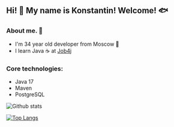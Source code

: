 ## Hi! 👋 My name is Konstantin! Welcome! :fish:

### About me. :information_desk_person:
- I'm 34 year old developer from Moscow :european_castle:
- I learn Java :coffee: at [Job4j](https://job4j.ru/)

### Core technologies:
- Java 17
- Maven
- PostgreSQL

<!--
**kostas-111/kostas-111** is a ✨ _special_ ✨ repository because its `README.md` (this file) appears on your GitHub profile.

Here are some ideas to get you started:

- 🔭 I’m currently working on ...
- 🌱 I’m currently learning ...
- 👯 I’m looking to collaborate on ...
- 🤔 I’m looking for help with ...
- 💬 Ask me about ...
- 📫 How to reach me: ...
- 😄 Pronouns: ...
- ⚡ Fun fact: ...
-->

![Github stats](https://github-readme-stats.vercel.app/api?username=kostas-111&hide=stars,prs,issues,contribs)

[![Top Langs](https://github-readme-stats.vercel.app/api/top-langs/?username=kostas-111&layout=compact)](https://github.com/ShamRail/github-readme-stats)
